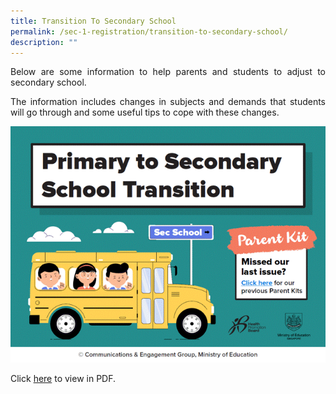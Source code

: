 ```yaml
---
title: Transition To Secondary School
permalink: /sec-1-registration/transition-to-secondary-school/
description: ""
---
```

<p style="text-align: justify;">Below are some information to help parents and students to adjust to secondary school.</p>

<p style="text-align: justify;">The information includes changes in subjects and demands that students will go through and some useful tips to cope with these changes.</p>

![](/images/Sec%201%20Registration/Parent%20Kit%20-%20Pri%20To%20Sec%20Transition.gif)

Click <a href="/files/Sec%201%20Registration/Resource%20Kit_Parent%20Kit_Primary%20to%20Secondary%20Transition.pdf" target="_blank">here</a> to view in PDF.
